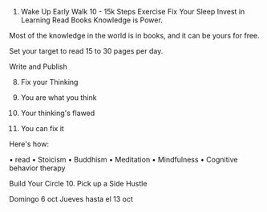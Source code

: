 1. Wake Up Early
   Walk 10 - 15k Steps
   Exercise
   Fix Your Sleep
   Invest in Learning
   Read Books
   Knowledge is Power.

Most of the knowledge in the world is in books, and it can be yours for free.

Set your target to read 15 to 30 pages per day.

Write and Publish

8. Fix your Thinking

1. You are what you think
2. Your thinking's flawed
3. You can fix it

Here's how:

• read
• Stoicism
• Buddhism
• Meditation
• Mindfulness
• Cognitive behavior therapy

Build Your Circle
10. Pick up a Side Hustle


Domingo 6 oct
Jueves hasta el 13 oct
